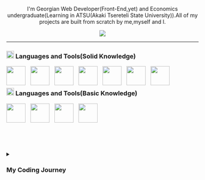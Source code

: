 
<p align="center" style="text-align:center;"> I'm Georgian Web Developer(Front-End,yet) and Economics undergraduate(Learning in ATSU(Akaki Tsereteli State University)).All of my projects are built from scratch by me,myself and I.</p>

<p align="center" style="text-align:center;">
  <img src="[http://tumblr.com/](https://media1.giphy.com/media/1IynFUeOif20g/giphy.gif?cid=ecf05e47rvhfkl41kax0rml64keo7x3zrcf5ue7x3v4cw492&ep=v1_gifs_search&rid=giphy.gif&ct=g)"  />
</p>




<!--
**axraxa/axraxa** is a ✨ _special_ ✨ repository because its `README.md` (this file) appears on your GitHub profile.

Here are some ideas to get you started:

- 🔭 I’m currently working on ...
- 🌱 I’m currently learning ...
- 👯 I’m looking to collaborate on ...
- 🤔 I’m looking for help with ...
- 💬 Ask me about ...
- 📫 How to reach me: ...
- 😄 Pronouns: ...
- ⚡ Fun fact: ...
-->
---

### <img src="https://cdn-icons-png.flaticon.com/512/10103/10103635.png" width="20px" /> Languages and Tools(Solid Knowledge)
<img align="left" width="50px" style="padding-right:10px;" src="https://cdn.jsdelivr.net/gh/devicons/devicon/icons/javascript/javascript-original.svg"/>
<img align="left" width="50px" style="padding-right:10px;" src="https://cdn.jsdelivr.net/gh/devicons/devicon/icons/react/react-original.svg"/>
<img align="left" width="50px" style="padding-right:10px;" src="https://cdn.jsdelivr.net/gh/devicons/devicon/icons/html5/html5-original.svg"/>
<img align="left" width="50px" style="padding-right:10px;" src="https://cdn.jsdelivr.net/gh/devicons/devicon/icons/css3/css3-original.svg"/>
<img align="left" width="50px" style="padding-right:10px;" src="https://cdn.jsdelivr.net/gh/devicons/devicon/icons/nodejs/nodejs-original-wordmark.svg"/>
<img align="left" width="50px" style="padding-right:10px;" src="https://cdn.jsdelivr.net/gh/devicons/devicon/icons/mongodb/mongodb-original-wordmark.svg"/>
<img align="left" width="50px" style="padding-right:10px;" src="https://external-content.duckduckgo.com/iu/?u=https%3A%2F%2Fvectorified.com%2Fimages%2Fexpress-js-icon-20.png&f=1&nofb=1&ipt=0009789f3056f542555bd5306973b643b1e1d9751b0d51cb39d2c769a6e59cff&ipo=images"/>
<br/>
<br/>

### <img src="https://cdn-icons-png.flaticon.com/512/10190/10190460.png" width="20px" /> Languages and Tools(Basic Knowledge)
<img align="left" width="50px" style="padding-right:10px;" src="https://cdn.jsdelivr.net/gh/devicons/devicon/icons/git/git-original.svg"/>
<img align="left" width="50px" style="padding-right:10px;" src="https://cdn.jsdelivr.net/gh/devicons/devicon/icons/php/php-original.svg"/>
<img align="left" width="50px" style="padding-right:10px;" src="https://cdn.jsdelivr.net/gh/devicons/devicon/icons/laravel/laravel-plain.svg"/>
<img align="left" width="50px" style="padding-right:10px;" src="https://cdn.jsdelivr.net/gh/devicons/devicon/icons/mysql/mysql-original-wordmark.svg"/>

<br/>
<br/>

<!-- ### <img src="https://cdn-icons-png.flaticon.com/512/10103/10103635.png" width="20px" /> Languages and Tools(Currently Learning)
 -->

<br/>
<br/>

#


<!-- [![Top Langs](https://github-readme-stats.vercel.app/api/top-langs/?username=axraxa&layout=compact)](https://github.com/anuraghazra/github-readme-stats) -->

<!-- ![](https://github-readme-stats.vercel.app/api?username=axraxa&show_icons=true&theme=blue-green) -->
<br/>
<!-- ![](https://komarev.com/ghpvc/?username=axraxa) -->

<details>
  <summary><h3>My Coding Journey</h3></summary>
  <p>I've been in the Tech space for a long time,but there was no interest in coding/programming.At first I started learning of coding at the age of 14 but i lost joy because of wrong learning methods and lack of self awareness at the given time.After that I didn't even give a thought about learning to code,reason is that I looked at it wrong way... for me there was no challenge in coding and simply , without research decided that it was not fit for me.At the age of 18(when i took major in Economics) , after seeing situation of current eduaction system let's say I was not so eager to be Top Student :) and decided to try luck in programming again(check if it was fit for me),as it turned out I pretty much found everything what I wanted from profession: 1)Ability to make something from the scratch.2)Ability to work from any place,if I am traveling.3)Ability to make something that will help others and mark it's worth on world.Now I have knowledge of Front-End and started Learning Back-End.Thanks for Reading <3
  </p>
</details>
